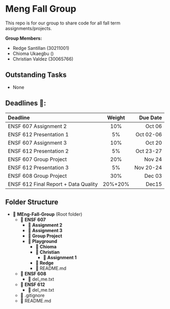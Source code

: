 # Meng Fall Group

This repo is for our group to share code for all fall term assignments/projects.

**Group Members:**

- Redge Santillan (30211001)
- Chioma Ukaegbu ()
- Christian Valdez (30065766)

## Outstanding Tasks

- None

## Deadlines 📅:

| Deadline                             | Weight  |  Due Date |
| :----------------------------------- | :-----: | --------: |
| ENSF 607 Assignment 2                |   10%   |    Oct 06 |
| ENSF 612 Presentation 1              |   5%    | Oct 02-06 |
| ENSF 607 Assignment 3                |   10%   |    Oct 20 |
| ENSF 612 Presentation 2              |   5%    | Oct 23-27 |
| ENSF 607 Group Project               |   20%   |    Nov 24 |
| ENSF 612 Presentation 3              |   5%    | Nov 20-24 |
| ENSF 608 Group Project               |   30%   |    Dec 03 |
| ENSF 612 Final Report + Data Quality | 20%+20% |     Dec15 |

## Folder Structure

- 📁 **MEng-Fall-Group** (Root folder)
  - 📁 **ENSF 607**
    - 📁 **Assignment 2**
    - 📁 **Assignment 3**
    - 📁 **Group Project**
    - 📁 **Playground**
      - 📁 **Chioma**
      - 📁 **Christian**
        - 📁 **Assignment 1**
      - 📁 **Redge**
      - 📄 README.md
  - 📁 **ENSF 608**
    - 📄 del_me.txt
  - 📁 **ENSF 612**
    - 📄 del_me.txt
  - 📄 .gitignore
  - 📄 README.md
